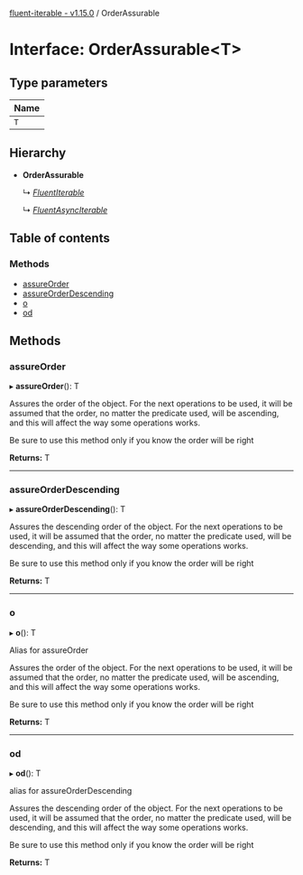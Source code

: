 [fluent-iterable - v1.15.0](../README.md) / OrderAssurable

# Interface: OrderAssurable<T\>

## Type parameters

| Name |
| :------ |
| `T` |

## Hierarchy

* **OrderAssurable**

  ↳ [*FluentIterable*](fluentiterable.md)

  ↳ [*FluentAsyncIterable*](fluentasynciterable.md)

## Table of contents

### Methods

- [assureOrder](orderassurable.md#assureorder)
- [assureOrderDescending](orderassurable.md#assureorderdescending)
- [o](orderassurable.md#o)
- [od](orderassurable.md#od)

## Methods

### assureOrder

▸ **assureOrder**(): T

Assures the order of the object. For the next operations to be used,
it will be assumed that the order, no matter the predicate used, will
be ascending, and this will affect the way some operations works.

Be sure to use this method only if you know the order will be right

**Returns:** T

___

### assureOrderDescending

▸ **assureOrderDescending**(): T

Assures the descending order of the object. For the next operations to be used,
it will be assumed that the order, no matter the predicate used, will
be descending, and this will affect the way some operations works.

Be sure to use this method only if you know the order will be right

**Returns:** T

___

### o

▸ **o**(): T

Alias for assureOrder

Assures the order of the object. For the next operations to be used,
it will be assumed that the order, no matter the predicate used, will
be ascending, and this will affect the way some operations works.

Be sure to use this method only if you know the order will be right

**Returns:** T

___

### od

▸ **od**(): T

alias for assureOrderDescending

Assures the descending order of the object. For the next operations to be used,
it will be assumed that the order, no matter the predicate used, will
be descending, and this will affect the way some operations works.

Be sure to use this method only if you know the order will be right

**Returns:** T
